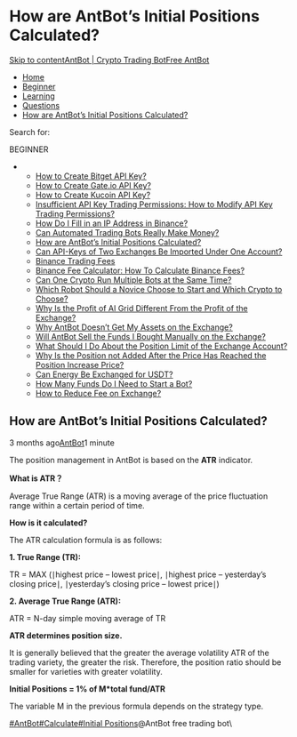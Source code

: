 # How are AntBot’s Initial Positions Calculated?

[Skip to content](https://www.antrade.io/guide/docs/en/antbots-initial-positions-calculated/#content)[AntBot | Crypto Trading Bot](https://www.antrade.io/guide/docs/en/)[Free AntBot](https://antrade.io/)

* [Home](https://www.antrade.io/guide/docs/en)
* [Beginner](https://www.antrade.io/guide/docs/en/en-beginner/)
* [Learning](https://www.antrade.io/guide/docs/en/en-learning/)
* [Questions](https://www.antrade.io/guide/docs/en/en-questions/)
* [How are AntBot’s Initial Positions Calculated?](https://www.antrade.io/guide/docs/en/antbots-initial-positions-calculated/)

Search for:

BEGINNER

*
  * [How to Create Bitget API Key?](https://www.antrade.io/guide/docs/en/binding\_bitget/)
  * [How to Create Gate.io API Key?](https://www.antrade.io/guide/docs/en/binding\_gateio/)
  * [How to Create Kucoin API Key?](https://www.antrade.io/guide/docs/en/binding\_kucoin/)
  * [Insufficient API Key Trading Permissions: How to Modify API Key Trading Permissions?](https://www.antrade.io/guide/docs/en/insufficient-api-trading-permissions/)
  * [How Do I Fill in an IP Address in Binance?](https://www.antrade.io/guide/docs/en/ip-address-of-binance/)
  * [Can Automated Trading Bots Really Make Money?](https://www.antrade.io/guide/docs/en/robots-make-money/)
  * [How are AntBot’s Initial Positions Calculated?](https://www.antrade.io/guide/docs/en/antbots-initial-positions-calculated/)
  * [Can API-Keys of Two Exchanges Be Imported Under One Account?](https://www.antrade.io/guide/docs/en/two-api-keys-under-one-account/)
  * [Binance Trading Fees](https://www.antrade.io/guide/docs/en/binance-trading-fees/)
  * [Binance Fee Calculator: How To Calculate Binance Fees?](https://www.antrade.io/guide/docs/en/binance-fee-calculator-how-to-calculate-binance-fees/)
  * [Can One Crypto Run Multiple Bots at the Same Time?](https://www.antrade.io/guide/docs/en/one-crypto-run-multiple-bots/)
  * [Which Robot Should a Novice Choose to Start and Which Crypto to Choose?](https://www.antrade.io/guide/docs/en/novice-choose-bot-and-crypto/)
  * [Why Is the Profit of AI Grid Different From the Profit of the Exchange?](https://www.antrade.io/guide/docs/en/the-profit-difference-in-ai-grid-and-exchange/)
  * [Why AntBot Doesn’t Get My Assets on the Exchange?](https://www.antrade.io/guide/docs/en/why-doesnt-get-assets/)
  * [Will AntBot Sell the Funds I Bought Manually on the Exchange?](https://www.antrade.io/guide/docs/en/will-antbot-sell-funds-i-bought/)
  * [What Should I Do About the Position Limit of the Exchange Account?](https://www.antrade.io/guide/docs/en/position-limit-of-exchange-account/)
  * [Why Is the Position not Added After the Price Has Reached the Position Increase Price?](https://www.antrade.io/guide/docs/en/why-is-position-not-added/)
  * [Can Energy Be Exchanged for USDT?](https://www.antrade.io/guide/docs/en/energy-exchange-usdt/)
  * [How Many Funds Do I Need to Start a Bot?](https://www.antrade.io/guide/docs/en/funds-to-start-bot/)
  * [How to Reduce Fee on Exchange?](https://www.antrade.io/guide/docs/en/reduce-fee-on-exchange/)

## How are AntBot’s Initial Positions Calculated?

3 months ago[AntBot](https://www.antrade.io/guide/docs/en/author/antbot/)1 minute

The position management in AntBot is based on the **ATR** indicator.

**What is ATR？**

&#x20;Average True Range (ATR) is a moving average of the price fluctuation range within a certain period of time.

**How is it calculated?**

The ATR calculation formula is as follows:

**1. True Range (TR):**

TR = MAX (∣highest price – lowest price∣, ∣highest price – yesterday’s closing price∣, ∣yesterday’s closing price – lowest price∣)

**2. Average True Range (ATR):**

ATR = N-day simple moving average of TR

**ATR determines position size.**

It is generally believed that the greater the average volatility ATR of the trading variety, the greater the risk. Therefore, the position ratio should be smaller for varieties with greater volatility.

**Initial Positions = 1% of M\*total fund/ATR**

The variable M in the previous formula depends on the strategy type.

[#AntBot](https://www.antrade.io/guide/docs/en/tag/antbot/)[#Calculate](https://www.antrade.io/guide/docs/en/tag/calculate/)[#Initial Positions](https://www.antrade.io/guide/docs/en/tag/initial-positions/)@AntBot free trading bot\
